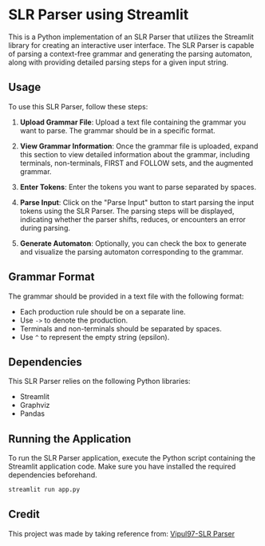 # SLR Parser using Streamlit

This is a Python implementation of an SLR Parser that utilizes the Streamlit library for creating an interactive user interface. The SLR Parser is capable of parsing a context-free grammar and generating the parsing automaton, along with providing detailed parsing steps for a given input string.

## Usage

To use this SLR Parser, follow these steps:

1. **Upload Grammar File**: Upload a text file containing the grammar you want to parse. The grammar should be in a specific format.

2. **View Grammar Information**: Once the grammar file is uploaded, expand this section to view detailed information about the grammar, including terminals, non-terminals, FIRST and FOLLOW sets, and the augmented grammar.

3. **Enter Tokens**: Enter the tokens you want to parse separated by spaces.

4. **Parse Input**: Click on the "Parse Input" button to start parsing the input tokens using the SLR Parser. The parsing steps will be displayed, indicating whether the parser shifts, reduces, or encounters an error during parsing.

5. **Generate Automaton**: Optionally, you can check the box to generate and visualize the parsing automaton corresponding to the grammar.

## Grammar Format

The grammar should be provided in a text file with the following format:

- Each production rule should be on a separate line.
- Use `->` to denote the production.
- Terminals and non-terminals should be separated by spaces.
- Use `^` to represent the empty string (epsilon).

## Dependencies

This SLR Parser relies on the following Python libraries:

- Streamlit
- Graphviz
- Pandas

## Running the Application

To run the SLR Parser application, execute the Python script containing the Streamlit application code. Make sure you have installed the required dependencies beforehand.

```bash
streamlit run app.py
```

## Credit

This project was made by taking reference from: [Vipul97-SLR Parser](https://github.com/Vipul97/slr-parser/tree/master)
